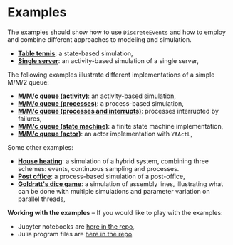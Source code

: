 # Examples

The examples should show how to use `DiscreteEvents` and how to employ and combine different approaches to modeling and simulation.

- [**Table tennis**](tabletennis.md): a state-based simulation,
- [**Single server**](singleserver.md): an activity-based simulation of a single server,

The following examples illustrate different implementations of a simple M/M/2 queue:

- [**M/M/c queue (activity)**](queue_mmc_act.md): an activity-based simulation,
- [**M/M/c queue (processes)**](queue_mmc_srv.md): a process-based simulation,
- [**M/M/c queue (processes and interrupts)**](queue_mmc_srv_fail.md): processes interrupted by failures,
- [**M/M/c queue (state machine)**](queue_mmc_sm.md): a finite state machine implementation,
- [**M/M/c queue (actor)**](queue_mmc_actor.md): an actor implementation with `YAActL`,

Some other examples:

- [**House heating**](house_heating/house_heating.md): a simulation of a hybrid system, combining three schemes: events, continuous sampling and processes.
- [**Post office**](postoffice/postoffice.md): a process-based simulation of a
  post-office,
- [**Goldratt's dice game**](dicegame/dicegame.md): a simulation of assembly lines, illustrating what can be done with multiple simulations and parameter variation on parallel threads,

**Working with the examples** – If you would like to play with the examples:

- Jupyter notebooks are [here in the repo](https://github.com/pbayer/DiscreteEventsCompanion.jl/tree/master/notebooks),
- Julia program files are [here in the repo](https://github.com/pbayer/DiscreteEventsCompanion.jl/tree/master/examples).
